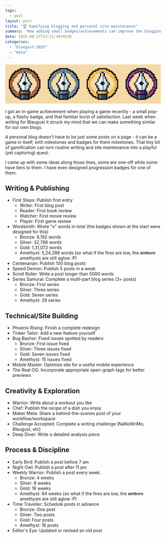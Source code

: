 ```yaml
---
tags:
  - post
layout: post
title: "🏆 Gamifying blogging and personal site maintenance"
summary: "How adding small badges/achievements can improve the blogging experience"
date: 2025-08-27T23:21:49+0530
categories:
  - "blaugust-2025"
  - "meta"
---
```


![Bronze, Silver, Gold and Amethyst badges for "Wordsmith" achievements](../assets/images/posts/blogging-achievements/wordsmith.webp)

I got an in-game achievement when playing a game recently - a small pop-up, a flashy badge, and that familiar burst of satisfaction. Last week when writing for Blaugust it struck my mind that we can make something similar for our own blogs.

A personal blog doesn't have to be just some posts on a page - it can be a game in itself, with milestones and badges for them milestones. That tiny bit of gamification can turn routine writing and site maintenance into a playful (yet capturing) quest.

I came up with some ideas along those lines, some are one-off while some have tiers to them. I have even designed progression badges for one of them.

## Writing & Publishing

- First Steps: Publish first entry
  - Writer: First blog post
  - Reader: First book review
  - Watcher: First movie review
  - Player: First game review
- Wordsmith: Wrote "x" words in total (the badges shown at the start were designed for this)
  - Bronze: 8,192 words
  - Silver: 32,768 words
  - Gold: 1,31,072 words
  - Amethyst: 5,24,288 words (so what if the fires are low, the ~~ambers~~ amethysts are still aglow :P)
- Centenarian: Publish 100 blog posts
- Speed Demon: Publish 5 posts in a week
- Scroll Roller: Write a post longer than 5000 words
- Series Samurai: Complete a multi-part blog series (3+ posts)
  - Bronze: First series
  - Silver: Three series
  - Gold: Seven series
  - Amethyst: 29 series

## Technical/Site Building

- Phoenix Rising: Finish a complete redesign
- Tinker Tailor: Add a new feature yourself
- Bug Basher: Fixed issues spotted by readers
  - Bronze: First issue fixed
  - Silver: Three issues fixed
  - Gold: Seven issues fixed
  - Amethyst: 15 issues fixed
- Mobile Master: Optimize site for a useful mobile experience
- The Real OG: Incorporate appropriate open-graph tags for better previews

## Creativity & Exploration

- Warrior: Write about a workout you like
- Chef: Publish the recipe of a dish you enjoy
- Maker Meta: Share a behind-the-scenes post of your workflow/workspace
- Challenge Accepted: Complete a writing challenge (NaNoWriMo, Blaugust, etc)
- Deep Diver: Write a detailed analysis piece

## Process & Discipline

- Early Bird: Publish a post before 7 am
- Night Owl: Publish a post after 11 pm
- Weekly Warrior: Publish a post every week.
  - Bronze: 4 weeks
  - Silver: 8 weeks
  - Gold: 16 weeks
  - Amethyst: 64 weeks (so what if the fires are low, the ~~ambers~~ amethysts are still aglow :P)
- Time Traveller: Schedule posts in advance
  - Bronze: One post
  - Silver: Two posts
  - Gold: Four posts
  - Amethyst: 16 posts
- Editor's Eye: Updated or revised an old post
